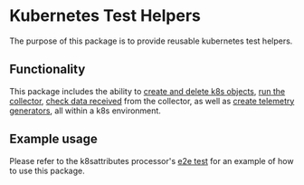 # Kubernetes Test Helpers

The purpose of this package is to provide reusable kubernetes test helpers.

## Functionality

This package includes the ability to [create and delete k8s objects](./k8s_objects.go),
[run the collector](./k8s_collector.go), [check data received](./k8s_data_helpers.go) from the collector,
as well as [create telemetry generators](./k8s_telemetrygen.go), all within
a k8s environment.

## Example usage

Please refer to the k8sattributes processor's [e2e test](../../processor/k8sattributesprocessor/e2e_test.go)
for an example of how to use this package.